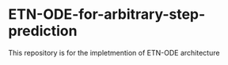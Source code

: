 # ETN-ODE-for-arbitrary-step-prediction
This repository is for the impletmention of ETN-ODE architecture
